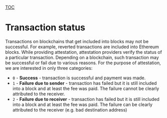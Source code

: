 [TOC](../README.md)

# Transaction status

Transactions on blockchains that get included into blocks may not be successful. For example, reverted transactions are included into Ethereum blocks. While providing attestation, attestation providers verify the status of a particular transaction. Depending on a blockchain, such transaction may be successful or fail due to various reasons. For the purpose of attestation, we are interested in only three categories:

-  `0` - **Success** - transaction is successful and payment was made.
-  `1` - **Failure due to sender** - transaction has failed but it is still included into a block and at least the fee was paid. The failure cannot be clearly attributed to the receiver.
-  `2` - **Failure due to receiver** - transaction has failed but it is still included into a block and at least the fee was paid. The failure can be clearly attributed to the receiver (e.g. bad destination address)
